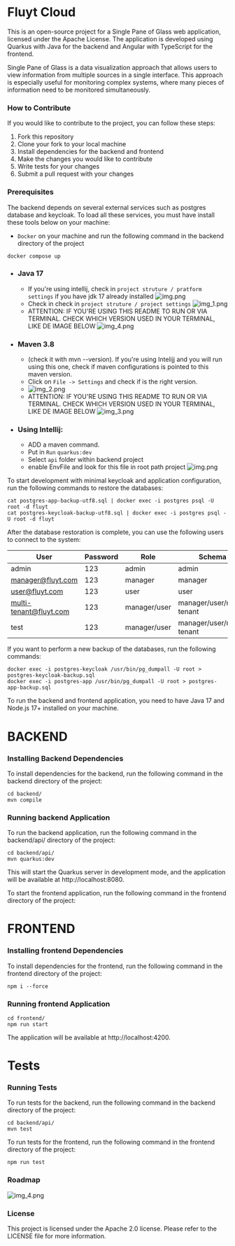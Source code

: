 # Fluyt Cloud

This is an open-source project for a Single Pane of Glass web application, licensed under the Apache License. The application is developed using Quarkus with Java for the backend and Angular with TypeScript for the frontend.

Single Pane of Glass is a data visualization approach that allows users to view information from multiple sources in a single interface. This approach is especially useful for monitoring complex systems, where many pieces of information need to be monitored simultaneously.

### How to Contribute

If you would like to contribute to the project, you can follow these steps:

1. Fork this repository
2. Clone your fork to your local machine
3. Install dependencies for the backend and frontend
4. Make the changes you would like to contribute
5. Write tests for your changes
6. Submit a pull request with your changes

### Prerequisites

The backend depends on several external services such as postgres database and keycloak. 
To load all these services, you must have install these tools below on your machine:
- ` Docker ` on your machine and run the following command in the backend directory of the project

```shell
docker compose up
```
- ### Java 17
  - If you're using intellij, check in `project struture / pratform settings` if you have jdk 17 already installed ![img.png](site/src/assets/images/doc/guides/introduction/img_5.png)
  - Check in check in `project struture / project settings`  ![img_1.png](site/src/assets/images/doc/guides/introduction/img_1.png)
  - ATTENTION: IF YOU'RE USING THIS README TO RUN OR VIA TERMINAL. CHECK WHICH VERSION USED IN YOUR TERMINAL, LIKE DE IMAGE BELOW
   ![img_4.png](site/src/assets/images/doc/guides/introduction/img_4.png)
- ### Maven 3.8
  - (check it with mvn --version). If you're using Intelijj and you will run using this one, check if maven configurations is pointed to this maven version.
  - Click on `File -> Settings` and check if is the right version.
  - ![img_2.png](site/src/assets/images/doc/guides/introduction/img_2.png)
  - ATTENTION: IF YOU'RE USING THIS README TO RUN OR VIA TERMINAL. CHECK WHICH VERSION USED IN YOUR TERMINAL, LIKE DE IMAGE BELOW
    ![img_3.png](site/src/assets/images/doc/guides/introduction/img_3.png)
- ### Using Intellij:
  - ADD a maven command.
  - Put in `Run` `quarkus:dev`
  - Select `api` folder within backend project
  - enable EnvFile and look for this file in root path project
![img.png](site/src/assets/images/doc/guides/introduction/img.png)

To start development with minimal keycloak and application configuration, run the following commands to restore the databases:

```shell
cat postgres-app-backup-utf8.sql | docker exec -i postgres psql -U root -d fluyt
cat postgres-keycloak-backup-utf8.sql | docker exec -i postgres psql -U root -d fluyt
```

After the database restoration is complete, you can use the following users to connect to the system:

| User                   | Password | Role         | Schema                    |
|------------------------|----------|--------------|---------------------------|
| admin                  | 123      | admin        | admin                     |
| manager@fluyt.com      | 123      | manager      | manager                   |
| user@fluyt.com         | 123      | user         | user                      |
| multi-tenant@fluyt.com | 123      | manager/user | manager/user/multi-tenant |
| test                   | 123      | manager/user | manager/user/multi-tenant |

If you want to perform a new backup of the databases, run the following commands:

```shell
docker exec -i postgres-keycloak /usr/bin/pg_dumpall -U root > postgres-keycloak-backup.sql
docker exec -i postgres-app /usr/bin/pg_dumpall -U root > postgres-app-backup.sql
```

To run the backend and frontend application, you need to have Java 17 and Node.js 17+ installed on your machine.
# BACKEND
### Installing Backend Dependencies

To install dependencies for the backend, run the following command in the backend directory of the project:

```shell
cd backend/
mvn compile
```

### Running backend Application

To run the backend application, run the following command in the backend/api/ directory of the project:

```shell
cd backend/api/
mvn quarkus:dev
```

This will start the Quarkus server in development mode, and the application will be available at http://localhost:8080.

To start the frontend application, run the following command in the frontend directory of the project:

# FRONTEND
### Installing frontend Dependencies

To install dependencies for the frontend, run the following command in the frontend directory of the project:

```shell
npm i --force
```

### Running frontend Application
```shell
cd frontend/
npm run start
```

The application will be available at http://localhost:4200.


# Tests
### Running Tests

To run tests for the backend, run the following command in the backend directory of the project:

```shell
cd backend/api/
mvn test
```

To run tests for the frontend, run the following command in the frontend directory of the project:

```shell
npm run test
```

### Roadmap

![img_4.png](site/src/assets/images/doc/guides/introduction/roadmap.png)

### License

This project is licensed under the Apache 2.0 license. Please refer to the LICENSE file for more information.